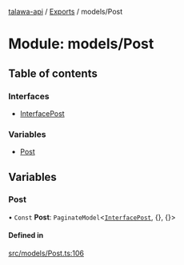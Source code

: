 [talawa-api](../README.md) / [Exports](../modules.md) / models/Post

# Module: models/Post

## Table of contents

### Interfaces

- [InterfacePost](../interfaces/models_Post.InterfacePost.md)

### Variables

- [Post](models_Post.md#post)

## Variables

### Post

• `Const` **Post**: `PaginateModel`\<[`InterfacePost`](../interfaces/models_Post.InterfacePost.md), {}, {}\>

#### Defined in

[src/models/Post.ts:106](https://github.com/PalisadoesFoundation/talawa-api/blob/55cb3be/src/models/Post.ts#L106)
